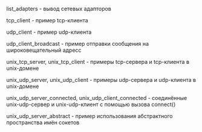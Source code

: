 list_adapters - вывод сетевых адапторов

tcp_client - пример tcp-клиента

udp_client - пример udp-клиента

udp_client_broadcast - пример отправки сообщения на широковещательный адресс

unix_tcp_server, unix_tcp_client - примеры tcp-сервера и tcp-клиента в unix-домене

unix_udp_server, unix_udp_client - примеры udp-сервера и udp-клиента в unix-домене

unix_udp_server_connected, unix_udp_client_connected - соединённые unix-udp-сервер и unix-udp-клиент с помощью вызова connect()

unix_udp_server_abstract - пример использования абстрактного пространства имён сокетов
